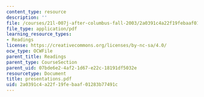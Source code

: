 ```yaml
---
content_type: resource
description: ''
file: /courses/21l-007j-after-columbus-fall-2003/2a0391c4a22f19febaaf01283b77491c_presentations.pdf
file_type: application/pdf
learning_resource_types:
- Readings
license: https://creativecommons.org/licenses/by-nc-sa/4.0/
ocw_type: OCWFile
parent_title: Readings
parent_type: CourseSection
parent_uid: 07bde6e2-4af2-1d67-e22c-18191df5032e
resourcetype: Document
title: presentations.pdf
uid: 2a0391c4-a22f-19fe-baaf-01283b77491c
---
```

